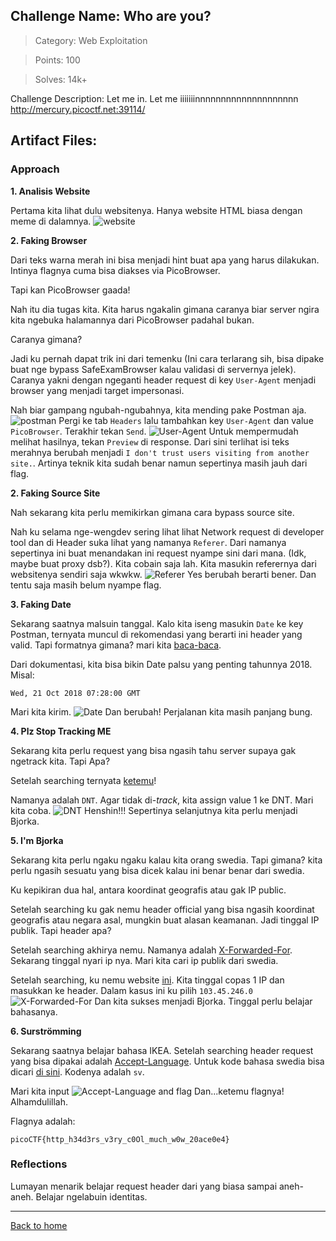 ## Challenge Name: Who are you?
>Category: Web Exploitation

>Points: 100

>Solves: 14k+

Challenge Description: 
Let me in. Let me iiiiiiinnnnnnnnnnnnnnnnnnnn http://mercury.picoctf.net:39114/

Artifact Files:
-

### Approach

**1. Analisis Website**

Pertama kita lihat dulu websitenya. Hanya website HTML biasa dengan meme di dalamnya.
![website](Who%20are%20you-1.JPG)

**2. Faking Browser**

Dari teks warna merah ini bisa menjadi hint buat apa yang harus dilakukan. Intinya flagnya cuma bisa diakses via PicoBrowser.

Tapi kan PicoBrowser gaada!

Nah itu dia tugas kita. Kita harus ngakalin gimana caranya biar server ngira kita ngebuka halamannya dari PicoBrowser padahal bukan.

Caranya gimana?

Jadi ku pernah dapat trik ini dari temenku (Ini cara terlarang sih, bisa dipake buat nge bypass SafeExamBrowser kalau validasi di servernya jelek). Caranya yakni dengan ngeganti header request di key ```User-Agent``` menjadi browser yang menjadi target impersonasi.

Nah biar gampang ngubah-ngubahnya, kita mending pake Postman aja.
![postman](Who%20are%20you-2.JPG)
Pergi ke tab ```Headers``` lalu tambahkan key ```User-Agent``` dan value ```PicoBrowser```. Terakhir tekan ```Send```.
![User-Agent](Who%20are%20you-3.JPG)
Untuk mempermudah melihat hasilnya, tekan ```Preview``` di response. Dari sini terlihat isi teks merahnya berubah menjadi ```I don't trust users visiting from another site.```. Artinya teknik kita sudah benar namun sepertinya masih jauh dari flag.

**2. Faking Source Site**

Nah sekarang kita perlu memikirkan gimana cara bypass source site.

Nah ku selama nge-wengdev sering lihat lihat Network request di developer tool dan di Header suka lihat yang namanya ```Referer```. Dari namanya sepertinya ini buat menandakan ini request nyampe sini dari mana. (Idk, maybe buat proxy dsb?). Kita cobain saja lah. Kita masukin referernya dari websitenya sendiri saja wkwkw.
![Referer](Who%20are%20you-4.JPG)
Yes berubah berarti bener. Dan tentu saja masih belum nyampe flag.

**3. Faking Date**

Sekarang saatnya malsuin tanggal. Kalo kita iseng masukin ```Date``` ke key Postman, ternyata muncul di rekomendasi yang berarti ini header yang valid. Tapi formatnya gimana? mari kita [baca-baca](https://developer.mozilla.org/en-US/docs/Web/HTTP/Headers/Date).

Dari dokumentasi, kita bisa bikin Date palsu yang penting tahunnya 2018. Misal:
```
Wed, 21 Oct 2018 07:28:00 GMT
```
Mari kita kirim.
![Date](Who%20are%20you-5.JPG)
Dan berubah! Perjalanan kita masih panjang bung.

**4. Plz Stop Tracking ME**

Sekarang kita perlu request yang bisa ngasih tahu server supaya gak ngetrack kita. Tapi Apa?

Setelah searching ternyata [ketemu](https://developer.mozilla.org/en-US/docs/Web/HTTP/Headers/DNT)!

Namanya adalah ```DNT```. Agar tidak di-_track_, kita assign value 1 ke DNT. Mari kita coba.
![DNT](Who%20are%20you-6.JPG)
Henshin!!! Sepertinya selanjutnya kita perlu menjadi Bjorka.

**5. I'm Bjorka**

Sekarang kita perlu ngaku ngaku kalau kita orang swedia. Tapi gimana? kita perlu ngasih sesuatu yang bisa dicek kalau ini benar benar dari swedia.

Ku kepikiran dua hal, antara koordinat geografis atau gak IP public.

Setelah searching ku gak nemu header official yang bisa ngasih koordinat geografis atau negara asal, mungkin buat alasan keamanan. Jadi tinggal IP publik. Tapi header apa?

Setelah searching akhirya nemu. Namanya adalah [X-Forwarded-For](https://developer.mozilla.org/en-US/docs/Web/HTTP/Headers/X-Forwarded-For). Sekarang tinggal nyari ip nya. Mari kita cari ip publik dari swedia.

Setelah searching, ku nemu website [ini](https://lite.ip2location.com/sweden-ip-address-ranges). Kita tinggal copas 1 IP dan masukkan ke header. Dalam kasus ini ku pilih ```103.45.246.0```
![X-Forwarded-For](Who%20are%20you-7.JPG)
Dan kita sukses menjadi Bjorka. Tinggal perlu belajar bahasanya.

**6. Surströmming**

Sekarang saatnya belajar bahasa IKEA. Setelah searching header request yang bisa dipakai adalah [Accept-Language](https://developer.mozilla.org/en-US/docs/Web/HTTP/Headers/Accept-Language). Untuk kode bahasa swedia bisa dicari [di sini](https://www.w3schools.com/tags/ref_language_codes.asp). Kodenya adalah ```sv```.

Mari kita input
![Accept-Language and flag](Who%20are%20you-8.JPG)
Dan...ketemu flagnya! Alhamdulillah.

Flagnya adalah:
```
picoCTF{http_h34d3rs_v3ry_c0Ol_much_w0w_20ace0e4}
```

### Reflections
Lumayan menarik belajar request header dari yang biasa sampai aneh-aneh. Belajar ngelabuin identitas.

---
[Back to home](../Readme.md)
